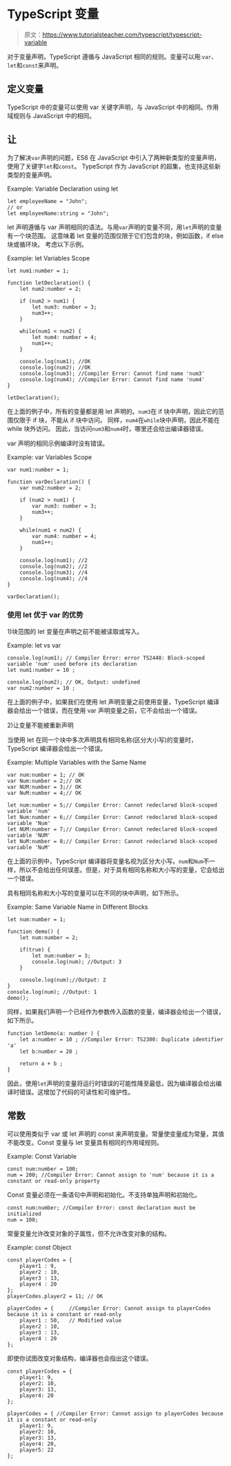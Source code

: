 # TypeScript 变量

> 原文：<https://www.tutorialsteacher.com/typescript/typescript-variable>

对于变量声明，TypeScript 遵循与 JavaScript 相同的规则。变量可以用:`var`、`let`和`const`来声明。

## 定义变量

TypeScript 中的变量可以使用 var 关键字声明，与 JavaScript 中的相同。作用域规则与 JavaScript 中的相同。

## 让

为了解决`var`声明的问题，ES6 在 JavaScript 中引入了两种新类型的变量声明，使用了关键字`let`和`const`。 TypeScript 作为 JavaScript 的超集，也支持这些新类型的变量声明。

Example: Variable Declaration using let 

```
let employeeName = "John";
// or 
let employeeName:string = "John"; 
```

let 声明遵循与 var 声明相同的语法。与用`var`声明的变量不同，用`let`声明的变量有一个块范围。 这意味着 let 变量的范围仅限于它们包含的块，例如函数，if else 块或循环块。 考虑以下示例。

Example: let Variables Scope 

```
let num1:number = 1; 

function letDeclaration() { 
    let num2:number = 2; 

    if (num2 > num1) { 
        let num3: number = 3;
        num3++; 
    } 

    while(num1 < num2) { 
        let num4: number = 4;
        num1++;
    }

    console.log(num1); //OK
    console.log(num2); //OK 
    console.log(num3); //Compiler Error: Cannot find name 'num3'
    console.log(num4); //Compiler Error: Cannot find name 'num4'
}

letDeclaration(); 
```

在上面的例子中，所有的变量都是用 let 声明的。`num3`在 if 块中声明，因此它的范围仅限于 if 块，不能从 if 块中访问。 同样，`num4`在`while`块中声明，因此不能在 while 块外访问。 因此，当访问`num3`和`num4`时，哪里还会给出编译器错误。

var 声明的相同示例编译时没有错误。

Example: var Variables Scope 

```
var num1:number = 1; 

function varDeclaration() { 
    var num2:number = 2; 

    if (num2 > num1) { 
        var num3: number = 3;
        num3++; 
    } 

    while(num1 < num2) { 
        var num4: number = 4;
        num1++;
    }

    console.log(num1); //2
    console.log(num2); //2 
    console.log(num3); //4
    console.log(num4); //4
}

varDeclaration(); 
```

### 使用 let 优于 var 的优势

1)块范围的 let 变量在声明之前不能被读取或写入。

Example: let vs var 

```
console.log(num1); // Compiler Error: error TS2448: Block-scoped variable 'num' used before its declaration
let num1:number = 10 ;

console.log(num2); // OK, Output: undefined 
var num2:number = 10 ; 
```

在上面的例子中，如果我们在使用 let 声明变量之前使用变量，TypeScript 编译器会给出一个错误，而在使用 var 声明变量之前，它不会给出一个错误。

2)让变量不能被重新声明

当使用 let 在同一个块中多次声明具有相同名称(区分大小写)的变量时，TypeScript 编译器会给出一个错误。

Example: Multiple Variables with the Same Name 

```
var num:number = 1; // OK
var Num:number = 2;// OK
var NUM:number = 3;// OK
var NuM:number = 4;// OK

let num:number = 5;// Compiler Error: Cannot redeclared block-scoped variable 'num'
let Num:number = 6;// Compiler Error: Cannot redeclared block-scoped variable 'Num'
let NUM:number = 7;// Compiler Error: Cannot redeclared block-scoped variable 'NUM'
let NuM:number = 8;// Compiler Error: Cannot redeclared block-scoped variable 'NuM' 
```

在上面的示例中，TypeScript 编译器将变量名视为区分大小写。`num`和`Num`不一样，所以不会给出任何误差。但是，对于具有相同名称和大小写的变量，它会给出一个错误。

具有相同名称和大小写的变量可以在不同的块中声明，如下所示。

Example: Same Variable Name in Different Blocks 

```
let num:number = 1; 

function demo() {
    let num:number = 2;

    if(true) { 
        let num:number = 3;
        console.log(num); //Output: 3
    }

    console.log(num);//Output: 2
}
console.log(num); //Output: 1
demo(); 
```

同样，如果我们声明一个已经作为参数传入函数的变量，编译器会给出一个错误，如下所示。

```
function letDemo(a: number ) { 
    let a:number = 10 ; //Compiler Error: TS2300: Duplicate identifier 'a'
    let b:number = 20 ; 

    return a + b ;
} 
```

因此，使用`let`声明的变量将运行时错误的可能性降至最低，因为编译器会给出编译时错误。这增加了代码的可读性和可维护性。

## 常数

可以使用类似于 var 或 let 声明的 const 来声明变量。常量使变量成为常量，其值不能改变。Const 变量与 let 变量具有相同的作用域规则。

Example: Const Variable 

```
const num:number = 100;
num = 200; //Compiler Error: Cannot assign to 'num' because it is a constant or read-only property 
```

Const 变量必须在一条语句中声明和初始化。不支持单独声明和初始化。

```
const num:number; //Compiler Error: const declaration must be initialized
num = 100; 
```

常量变量允许改变对象的子属性，但不允许改变对象的结构。

Example: const Object 

```
const playerCodes = { 
    player1 : 9, 
    player2 : 10, 
    player3 : 13, 
    player4 : 20
}; 
playerCodes.player2 = 11; // OK

playerCodes = {     //Compiler Error: Cannot assign to playerCodes because it is a constant or read-only
    player1 : 50,   // Modified value
    player2 : 10, 
    player3 : 13, 
    player4 : 20
}; 
```

即使你试图改变对象结构，编译器也会指出这个错误。

```
const playerCodes = { 
    player1: 9, 
    player2: 10, 
    player3: 13, 
    player4: 20
}; 

playerCodes = { //Compiler Error: Cannot assign to playerCodes because it is a constant or read-only
    player1: 9, 
    player2: 10, 
    player3: 13, 
    player4: 20, 
    player5: 22
}; 
```

